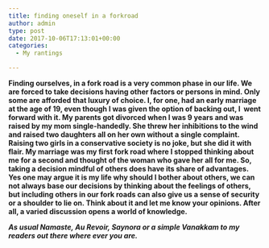 ```yaml
---
title: finding oneself in a forkroad
author: admin
type: post
date: 2017-10-06T17:13:01+00:00
categories:
  - My rantings

---
```

**Finding ourselves, in a fork road is a very common phase in our life. We are forced to take decisions having other factors or persons in mind. Only some are afforded that luxury of choice. I, for one, had an early marriage at the age of 19, even though I was given the option of backing out, I  went forward with it. My parents got divorced when I was 9 years and was raised by my mom single-handedly. She threw her inhibitions to the wind and raised two daughters all on her own without a single complaint. Raising two girls in a conservative society is no joke, but she did it with flair. My marriage was my first fork road where I stopped thinking about me for a second and thought of the woman who gave her all for me. So, taking a decision mindful of others does have its share of advantages. Yes one may argue it is my life why should I bother about others, we can not always base our decisions by thinking about the feelings of others, but including others in our fork roads can also give us a sense of security or a shoulder to lie on. Think about it and let me know your opinions. After all, a varied discussion opens a world of knowledge.**

_**As usual Namaste, Au Revoir, Saynora or a simple Vanakkam to my readers out there where ever you are.**_